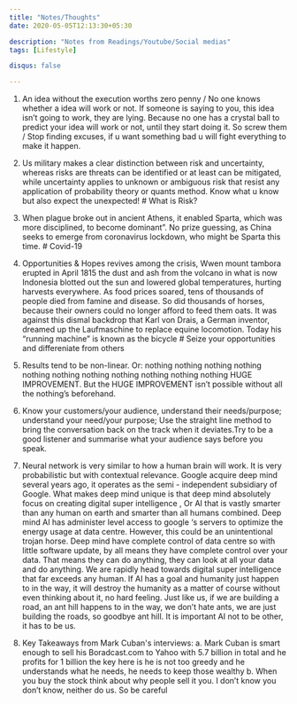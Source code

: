 ```yaml
---
title: "Notes/Thoughts"
date: 2020-05-05T12:13:30+05:30

description: "Notes from Readings/Youtube/Social medias"
tags: [Lifestyle]

disqus: false 

---
```


1. An idea without the execution worths zero penny /  No one knows whether a idea will work or not. If someone is saying to you, this idea isn’t going to work, they are lying. Because no one has a crystal ball to predict your idea will work or not, until they start doing it. So screw them / Stop finding excuses, if u want something bad u will fight everything to make it happen. 

2. Us military makes a clear distinction between risk and uncertainty, whereas risks are threats can be identified or at least can be mitigated, while uncertainty applies to unknown or ambiguous risk that resist any application of probability theory or quants method. Know what u know but also expect the unexpected!  # What is Risk? 

3. When plague broke out in ancient Athens, it enabled Sparta, which was more disciplined, to become dominant”. No prize guessing, as China seeks to emerge from coronavirus lockdown, who might be Sparta this time. # Covid-19 

4. Opportunities & Hopes revives among the crisis, Wwen mount tambora erupted in April 1815 the dust and ash from the volcano in what is now Indonesia blotted out the sun and lowered global temperatures, hurting harvests everywhere. As food prices soared, tens of thousands of people died from famine and disease. So did thousands of horses, because their owners could no longer afford to feed them oats. It was against this dismal backdrop that Karl von Drais, a German inventor, dreamed up the Laufmaschine to replace equine locomotion. Today his “running machine” is known as the bicycle  # Seize your opportunities and differeniate from others 

5. Results tend to be non-linear. Or: nothing nothing nothing nothing nothing nothing nothing nothing nothing nothing nothing HUGE IMPROVEMENT. But the HUGE IMPROVEMENT isn’t possible without all the nothing’s beforehand.

6. Know your customers/your audience, understand their needs/purpose; understand your need/your purpose; Use the straight line method to bring the conversation back on the track when it deviates.Try to be a good listener and summarise what your audience says before you speak.

7. Neural network is very similar to how a human brain will work. It is very probabilistic but with contextual relevance. Google acquire deep mind several years ago, it operates as the semi - independent subsidiary of Google. What makes deep mind unique is that deep mind absolutely focus on creating digital super intelligence , Or AI that is vastly smarter than any human on earth and smarter than all humans combined. Deep mind AI has administer level access to google ‘s servers to optimize the energy usage at data centre. However, this could be an unintentional trojan horse. Deep mind have complete control of data centre so with little software update, by all means they have complete control over your data. That means they can do anything, they can look at all your data and do anything. We are rapidly head towards digital super intelligence that far exceeds any human.  If AI has a goal and humanity just happen to in the way, it will destroy the humanity as a matter of course without even thinking about it, no hard feeling. Just like us, if we are building a road, an ant hill happens to in the way, we don’t hate ants, we are just building the roads, so goodbye ant hill. It is important AI not to be other, it has to be us.

8. Key Takeaways from Mark Cuban's interviews: a. Mark Cuban is smart enough to sell his Boradcast.com to Yahoo with 5.7 billion in total and he profits for 1 billion the key here is he is not too greedy and he understands what he needs, he needs to keep those wealthy b. When you buy the stock think about why people sell it you. I don’t know you don’t know, neither do us. So be careful


